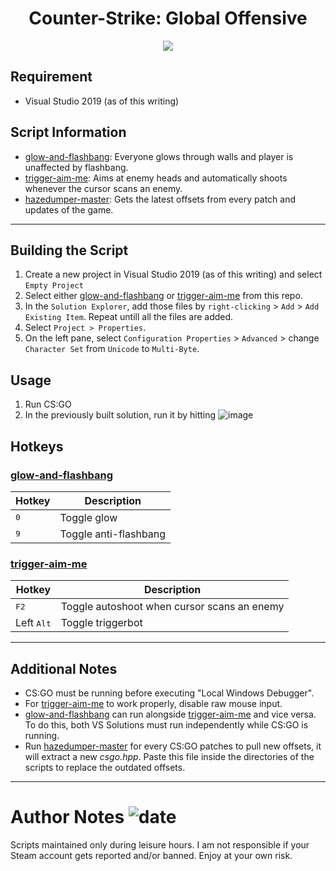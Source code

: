 # <div align="center"> Counter-Strike: Global Offensive </div>
<p align="center"> <img src="https://i.ibb.co/TLB5Hk4/4ce9e1f2403bc1a13118ab2e2dda6d47-1-1-30.jpg"> </p>

## Requirement
* Visual Studio 2019 (as of this writing)

## Script Information
* [glow-and-flashbang](glow-and-flashbang): Everyone glows through walls and player is unaffected by flashbang.
* [trigger-aim-me](trigger-aim-me): Aims at enemy heads and automatically shoots whenever the cursor scans an enemy.
* [hazedumper-master](hazedumper-master): Gets the latest offsets from every patch and updates of the game.

---
## Building the Script
1. Create a new project in Visual Studio 2019 (as of this writing) and select `Empty Project`
2. Select either [glow-and-flashbang](glow-and-flashbang) or [trigger-aim-me](trigger-aim-me) from this repo.
3. In the `Solution Explorer`, add those files by `right-clicking` > `Add` > `Add Existing Item`. Repeat untill all the files are added.
4. Select `Project > Properties`.
5. On the left pane, select `Configuration Properties` > `Advanced` > change `Character Set` from `Unicode` to `Multi-Byte`.

## Usage
1. Run CS:GO
2. In the previously built solution, run it by hitting ![image](https://i.ibb.co/8cv7L6h/Capture.png "Local Windows Debugger")

## Hotkeys
### [glow-and-flashbang](glow-and-flashbang)
| Hotkey        | Description           |
| ------------- | --------------------- |
| <kbd>0</kbd>  | Toggle glow           |
| <kbd>9</kbd>  | Toggle anti-flashbang |

### [trigger-aim-me](trigger-aim-me)
| Hotkey                | Description                                 |
| -------------         | ------------------------------------------- |
| <kbd>F2</kbd>         | Toggle autoshoot when cursor scans an enemy |
| Left <kbd>Alt</kbd>   | Toggle triggerbot                           |

---
## Additional Notes
* CS:GO must be running before executing "Local Windows Debugger".
* For [trigger-aim-me](trigger-aim-me) to work properly, disable raw mouse input.
* [glow-and-flashbang](glow-and-flashbang) can run alongside [trigger-aim-me](trigger-aim-me) and vice versa. To do this, both VS Solutions must run independently while CS:GO is running.
* Run [hazedumper-master](hazedumper-master) for every CS:GO patches to pull new offsets, it will extract a new *csgo.hpp*. Paste this file inside the directories of the scripts to replace the outdated offsets.

---
# Author Notes ![date](https://img.shields.io/badge/Date-19%20Mar%202021-orange)
Scripts maintained only during leisure hours. I am not responsible if your Steam account gets reported and/or banned. Enjoy at your own risk.

